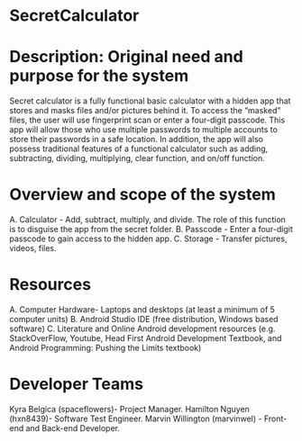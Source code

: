 # SecretCalculator

# Description: Original need and purpose for the system

Secret calculator is a fully functional basic calculator with a hidden app that stores and masks files and/or pictures behind it. To access the “masked” files, the user will use fingerprint scan or enter a four-digit passcode. This app will allow those who use multiple passwords to multiple accounts to store their passwords in a safe location. In addition, the app will also possess traditional features of a functional calculator such as adding, subtracting, dividing, multiplying, clear function, and on/off function. 

# Overview and scope of the system

A.	Calculator - Add, subtract, multiply, and divide. The role of this function is to disguise the 	    	app from the secret folder.
B.	Passcode - Enter a four-digit passcode to gain access to the hidden app.
C.	Storage  - Transfer pictures, videos, files.

# Resources

A.	Computer Hardware- Laptops and desktops (at least a minimum of 5 computer units)
B.	Android Studio IDE (free distribution, Windows based software)
C.	Literature and Online Android development resources (e.g. StackOverFlow, Youtube, Head First Android Development Textbook, and Android Programming: Pushing the Limits textbook)

# Developer Teams
Kyra Belgica (spaceflowers)- Project Manager.
Hamilton Nguyen (hxn8439)- Software Test Engineer.
Marvin Willington (marvinwel) - Front-end and Back-end Developer.


